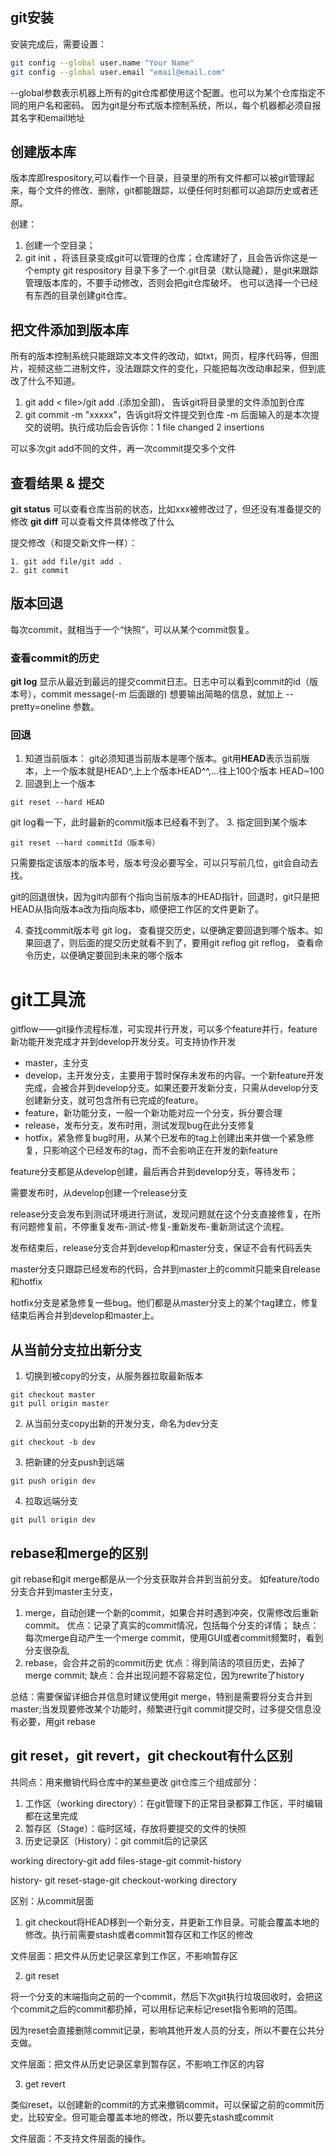 
## git安装
安装完成后，需要设置：
```bash
git config --global user.name "Your Name"
git config --global user.email "email@email.com"
```
--global参数表示机器上所有的git仓库都使用这个配置。也可以为某个仓库指定不同的用户名和密码。
因为git是分布式版本控制系统，所以，每个机器都必须自报其名字和email地址

## 创建版本库
版本库即respository,可以看作一个目录，目录里的所有文件都可以被git管理起来，每个文件的修改、删除，git都能跟踪，以便任何时刻都可以追踪历史或者还原。

创建： 
1. 创建一个空目录；
2. git init ，将该目录变成git可以管理的仓库；仓库建好了，且会告诉你这是一个empty git respository
目录下多了一个.git目录（默认隐藏），是git来跟踪管理版本库的，不要手动修改，否则会把git仓库破坏。
也可以选择一个已经有东西的目录创建git仓库。

## 把文件添加到版本库
所有的版本控制系统只能跟踪文本文件的改动，如txt，网页，程序代码等，但图片，视频这些二进制文件，没法跟踪文件的变化，只能把每次改动串起来，但到底改了什么不知道。

1. git add < file>/git add .(添加全部)， 告诉git将目录里的文件添加到仓库
2. git commit -m "xxxxx"，告诉git将文件提交到仓库
-m 后面输入的是本次提交的说明。执行成功后会告诉你：1 file changed 2 insertions

可以多次git add不同的文件，再一次commit提交多个文件

## 查看结果 & 提交
**git status** 可以查看仓库当前的状态，比如xxx被修改过了，但还没有准备提交的修改
**git diff** 可以查看文件具体修改了什么

提交修改（和提交新文件一样）：
```git
1. git add file/git add . 
2. git commit
```

## 版本回退
每次commit，就相当于一个“快照”，可以从某个commit恢复。
### 查看commit的历史
**git log** 显示从最近到最远的提交commit日志。日志中可以看到commit的id（版本号），commit message(-m 后面跟的)
想要输出简略的信息，就加上 --pretty=oneline 参数。

### 回退
1. 知道当前版本：
git必须知道当前版本是哪个版本。git用**HEAD**表示当前版本，上一个版本就是HEAD^,上上个版本HEAD^^,...往上100个版本 HEAD~100
2. 回退到上一个版本
```
git reset --hard HEAD
```
git log看一下，此时最新的commit版本已经看不到了。
3. 指定回到某个版本
```
git reset --hard commitId（版本号）
```
只需要指定该版本的版本号，版本号没必要写全，可以只写前几位，git会自动去找。

git的回退很快，因为git内部有个指向当前版本的HEAD指针，回退时，git只是把HEAD从指向版本a改为指向版本b，顺便把工作区的文件更新了。

4. 查找commit版本号
git log， 查看提交历史，以便确定要回退到哪个版本。如果回退了，则后面的提交历史就看不到了，要用git reflog
git reflog， 查看命令历史，以便确定要回到未来的哪个版本

# git工具流
gitflow——git操作流程标准，可实现并行开发，可以多个feature并行，feature新功能开发完成才并到develop开发分支。可支持协作开发
- master，主分支
- develop，主开发分支，主要用于暂时保存未发布的内容。一个新feature开发完成，会被合并到develop分支。如果还要开发新分支，只需从develop分支创建新分支，就可包含所有已完成的feature。
- feature，新功能分支，一般一个新功能对应一个分支，拆分要合理
- release，发布分支，发布时用，测试发现bug在此分支修复
- hotfix，紧急修复bug时用，从某个已发布的tag上创建出来并做一个紧急修复，只影响这个已经发布的tag，而不会影响正在开发的新feature

feature分支都是从develop创建，最后再合并到develop分支，等待发布；

需要发布时，从develop创建一个release分支

release分支会发布到测试环境进行测试，发现问题就在这个分支直接修复，在所有问题修复前，不停重复发布-测试-修复-重新发布-重新测试这个流程。

发布结束后，release分支合并到develop和master分支，保证不会有代码丢失

master分支只跟踪已经发布的代码，合并到master上的commit只能来自release和hotfix

hotfix分支是紧急修复一些bug。他们都是从master分支上的某个tag建立，修复结束后再合并到develop和master上。
## 从当前分支拉出新分支
1. 切换到被copy的分支，从服务器拉取最新版本
```
git checkout master
git pull origin master
``` 
2. 从当前分支copy出新的开发分支，命名为dev分支
```
git checkout -b dev
```
3. 把新建的分支push到远端
```
git push origin dev
```
4. 拉取远端分支
```
git pull origin dev
```
## rebase和merge的区别
git rebase和git merge都是从一个分支获取并合并到当前分支。
如feature/todo分支合并到master主分支，
1. merge，自动创建一个新的commit，如果合并时遇到冲突，仅需修改后重新commit。
优点：记录了真实的commit情况，包括每个分支的详情；
缺点：每次merge自动产生一个merge commit，使用GUI或者commit频繁时，看到分支很杂乱
2. rebase，会合并之前的commit历史
优点：得到简洁的项目历史，去掉了merge commit;
缺点：合并出现问题不容易定位，因为rewrite了history

总结：需要保留详细合并信息时建议使用git merge，特别是需要将分支合并到master;当发现要修改某个功能时，频繁进行git commit提交时，过多提交信息没有必要，用git rebase

## git reset，git revert，git checkout有什么区别
共同点：用来撤销代码仓库中的某些更改
git仓库三个组成部分：
1. 工作区（working directory）：在git管理下的正常目录都算工作区，平时编辑都在这里完成
2. 暂存区（Stage）：临时区域，存放将要提交的文件的快照
3. 历史记录区（History）：git commit后的记录区

working directory-git add files-stage-git commit-history

history- git reset-stage-git checkout-working directory

区别：从commit层面
1. git checkout将HEAD移到一个新分支，并更新工作目录。可能会覆盖本地的修改。执行前需要stash或者commit暂存区和工作区的修改

文件层面：把文件从历史记录区拿到工作区，不影响暂存区

2. git reset

将一个分支的末端指向之前的一个commit，然后下次git执行垃圾回收时，会把这个commit之后的commit都扔掉，可以用标记来标记reset指令影响的范围。

因为reset会直接删除commit记录，影响其他开发人员的分支，所以不要在公共分支做。

文件层面：把文件从历史记录区拿到暂存区，不影响工作区的内容

3. get revert

类似reset，以创建新的commit的方式来撤销commit，可以保留之前的commit历史，比较安全。但可能会覆盖本地的修改，所以要先stash或commit

文件层面：不支持文件层面的操作。